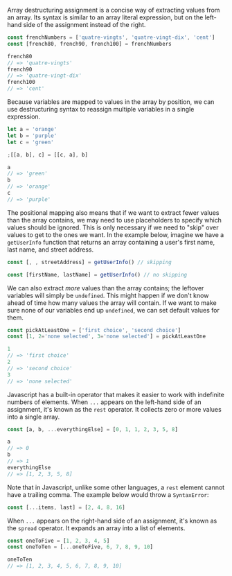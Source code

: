 Array destructuring assignment is a concise way of extracting values from an array. Its syntax is similar to an array literal expression, but on the left-hand side of the assignment instead of the right.

```javascript
const frenchNumbers = ['quatre-vingts', 'quatre-vingt-dix', 'cent']
const [french80, french90, french100] = frenchNumbers

french80
// => 'quatre-vingts'
french90
// => 'quatre-vingt-dix'
french100
// => 'cent'
```

Because variables are mapped to values in the array by position, we can use destructuring syntax to reassign multiple variables in a single expression.

```javascript
let a = 'orange'
let b = 'purple'
let c = 'green'

;[[a, b], c] = [[c, a], b]

a
// => 'green'
b
// => 'orange'
c
// => 'purple'
```

The positional mapping also means that if we want to extract fewer values than the array contains, we may need to use placeholders to specify which values should be ignored. This is only necessary if we need to "skip" over values to get to the ones we want.
In the example below, imagine we have a `getUserInfo` function that returns an array containing a user's first name, last name, and street address.

```javascript
const [, , streetAddress] = getUserInfo() // skipping

const [firstName, lastName] = getUserInfo() // no skipping
```

We can also extract _more_ values than the array contains; the leftover variables will simply be `undefined`. This might happen if we don't know ahead of time how many values the array will contain. If we want to make sure none of our variables end up `undefined`, we can set default values for them.

```javascript
const pickAtLeastOne = ['first choice', 'second choice']
const [1, 2='none selected', 3='none selected'] = pickAtLeastOne

1
// => 'first choice'
2
// => 'second choice'
3
// => 'none selected'
```

Javascript has a built-in operator that makes it easier to work with indefinite numbers of elements. When `...` appears on the left-hand side of an assignment, it's known as the `rest` operator. It collects zero or more values into a single array.

```javascript
const [a, b, ...everythingElse] = [0, 1, 1, 2, 3, 5, 8]

a
// => 0
b
// => 1
everythingElse
// => [1, 2, 3, 5, 8]
```

Note that in Javascript, unlike some other languages, a `rest` element cannot have a trailing comma. The example below would throw a `SyntaxError`:

```javascript
const [...items, last] = [2, 4, 8, 16]
```

When `...` appears on the right-hand side of an assignment, it's known as the `spread` operator. It expands an array into a list of elements.

```javascript
const oneToFive = [1, 2, 3, 4, 5]
const oneToTen = [...oneToFive, 6, 7, 8, 9, 10]

oneToTen
// => [1, 2, 3, 4, 5, 6, 7, 8, 9, 10]
```
